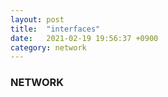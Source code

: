 ```yaml
---
layout: post
title:  "interfaces"
date:   2021-02-19 19:56:37 +0900
category: network
---
```

### NETWORK